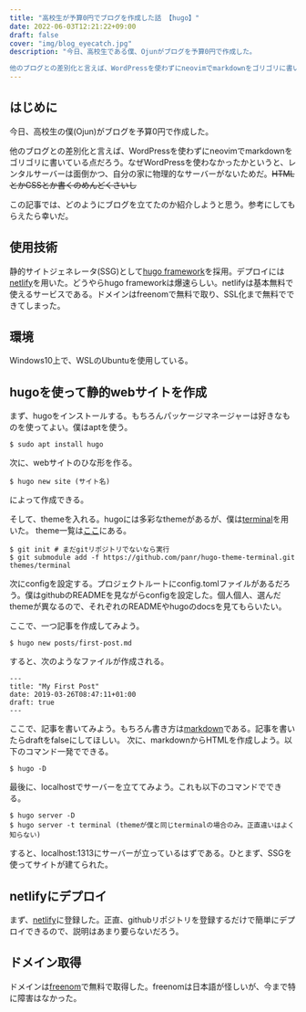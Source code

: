 ```yaml
---
title: "高校生が予算0円でブログを作成した話 【hugo】"
date: 2022-06-03T12:21:22+09:00
draft: false
cover: "img/blog_eyecatch.jpg"
description: "今日、高校生である僕、Ojunがブログを予算0円で作成した。

他のブログとの差別化と言えば、WordPressを使わずにneovimでmarkdownをゴリゴリに書いている点だろう。なぜWordPressを使わなかったかというと、レンタルサーバーは面倒かつ、自分の家に物理的なサーバーがないためだ。"
---
```


## はじめに
今日、高校生の僕(Ojun)がブログを予算0円で作成した。

他のブログとの差別化と言えば、WordPressを使わずにneovimでmarkdownをゴリゴリに書いている点だろう。なぜWordPressを使わなかったかというと、レンタルサーバーは面倒かつ、自分の家に物理的なサーバーがないためだ。~~HTMLとかCSSとか書くのめんどくさいし~~

この記事では、どのようにブログを立てたのか紹介しようと思う。参考にしてもらえたら幸いだ。

## 使用技術
静的サイトジェネレータ(SSG)として[hugo framework](https://gohugo.io/)を採用。デプロイには[netlify](https://app.netlify.com/)を用いた。どうやらhugo frameworkは爆速らしい。netlifyは基本無料で使えるサービスである。ドメインはfreenomで無料で取り、SSL化まで無料でできてしまった。

## 環境
Windows10上で、WSLのUbuntuを使用している。

## hugoを使って静的webサイトを作成
まず、hugoをインストールする。もちろんパッケージマネージャーは好きなものを使ってよい。僕はaptを使う。

```
$ sudo apt install hugo
```

次に、webサイトのひな形を作る。

```
$ hugo new site (サイト名)
```

によって作成できる。

そして、themeを入れる。hugoには多彩なthemeがあるが、僕は[terminal](https://github.com/panr/hugo-theme-terminal)を用いた。
theme一覧は[ここ](https://themes.gohugo.io/)にある。

```
$ git init # まだgitリポジトリでないなら実行
$ git submodule add -f https://github.com/panr/hugo-theme-terminal.git themes/terminal
```

次にconfigを設定する。プロジェクトルートにconfig.tomlファイルがあるだろう。僕はgithubのREADMEを見ながらconfigを設定した。個人個人、選んだthemeが異なるので、それぞれのREADMEやhugoのdocsを見てもらいたい。

ここで、一つ記事を作成してみよう。

```
$ hugo new posts/first-post.md
```

すると、次のようなファイルが作成される。

```
---
title: "My First Post"
date: 2019-03-26T08:47:11+01:00
draft: true
---
```

ここで、記事を書いてみよう。もちろん書き方は[markdown](http://www.markdown.jp/what-is-markdown/)である。記事を書いたらdraftをfalseにしてほしい。
次に、markdownからHTMLを作成しよう。以下のコマンド一発でできる。

```
$ hugo -D
```

最後に、localhostでサーバーを立ててみよう。これも以下のコマンドでできる。

```
$ hugo server -D
$ hugo server -t terminal (themeが僕と同じterminalの場合のみ。正直違いはよく知らない)
```

すると、localhost:1313にサーバーが立っているはずである。ひとまず、SSGを使ってサイトが建てられた。

## netlifyにデプロイ
まず、[netlify](https://app.netlify.com/)に登録した。正直、githubリポジトリを登録するだけで簡単にデプロイできるので、説明はあまり要らないだろう。

## ドメイン取得
ドメインは[freenom](https://www.freenom.com/ja/index.html?lang=ja)で無料で取得した。freenomは日本語が怪しいが、今まで特に障害はなかった。
